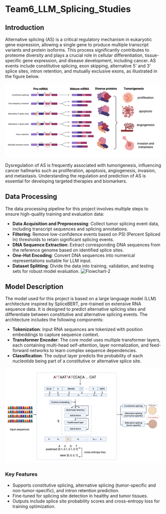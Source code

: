 # Team6_LLM_Splicing_Studies

## Introduction

Alternative splicing (AS) is a critical regulatory mechanism in eukaryotic gene expression, allowing a single gene to produce multiple transcript variants and protein isoforms. This process significantly contributes to proteome diversity and plays a crucial role in cellular differentiation, tissue-specific gene expression, and disease development, including cancer. AS events include constitutive splicing, exon skipping, alternative 5' and 3' splice sites, intron retention, and mutually exclusive exons, as illustrated in the figure below.

![Alternative Splicing Mechanisms](alternative_splicing.png)

Dysregulation of AS is frequently associated with tumorigenesis, influencing cancer hallmarks such as proliferation, apoptosis, angiogenesis, invasion, and metastasis. Understanding the regulation and prediction of AS is essential for developing targeted therapies and biomarkers.

## Data Processing

The data processing pipeline for this project involves multiple steps to ensure high-quality training and evaluation data:

- **Data Acquisition and Preprocessing**: Collect tumor splicing event data, including transcript sequences and splicing annotations.
- **Filtering**: Remove low-confidence events based on PSI (Percent Spliced In) thresholds to retain significant splicing events.
- **DNA Sequence Extraction**: Extract corresponding DNA sequences from the reference genome based on identified splice sites.
- **One-Hot Encoding**: Convert DNA sequences into numerical representations suitable for LLM input.
- **Dataset Splitting**: Divide the data into training, validation, and testing sets for robust model evaluation.
![Flowchart-2](https://github.com/user-attachments/assets/15cd7633-0753-45b9-be9e-f71c7157b53d)

## Model Description
The model used for this project is based on a large language model (LLM) architecture inspired by SpliceBERT, pre-trained on extensive RNA sequence data. It is designed to predict alternative splicing sites and differentiate between constitutive and alternative splicing events. The architecture includes the following components:

- **Tokenization**: Input RNA sequences are tokenized with position embeddings to capture sequence context.
- **Transformer Encoder**: The core model uses multiple transformer layers, each containing multi-head self-attention, layer normalization, and feed-forward networks to learn complex sequence dependencies.
- **Classification**: The output layer predicts the probability of each nucleotide being part of a constitutive or alternative splice site.

![Model Workflow](as_model.png)

### Key Features
- Supports constitutive splicing, alternative splicing (tumor-specific and non-tumor-specific), and intron retention prediction.
- Fine-tuned for splicing site detection in healthy and tumor tissues.
- Outputs include splice site probability scores and cross-entropy loss for training optimization.
